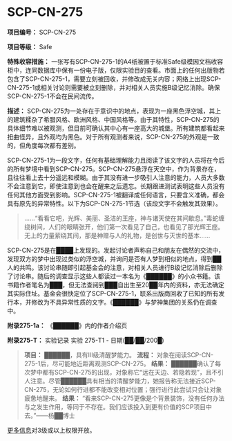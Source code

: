 # SCP-CN-275

**项目编号：**  SCP-CN-275

**项目等级：**  Safe

**特殊收容措施：**  一张写有SCP-CN-275-1的A4纸被置于标准Safe级模因文档收容柜中，连同数据库中保有一份电子版，仅限实验目的查看。市面上的任何出版物若包含了SCP-CN-275-1，需要立刻被回收，并修改成无关内容；网络上出现SCP-CN-275-1或相关讨论则需要被立刻删除，并对相关人员实施B级记忆消除。确保SCP-CN-275-1不会在民间流传。

**描述：**  SCP-CN-275为一处存在于意识中的地点，表现为一座黑色浮空城，其上的建筑糅杂了希腊风格、欧洲风格、中国风格等。由于其特性，SCP-CN-275的具体细节难以被观测，但目前可确认其中心有一座高大的城堡。所有建筑都看起来扭曲怪异，且外观均为黑色。对于所有观测者来说，SCP-CN-275的外观是一致的，但角度每次都有差别。

SCP-CN-275-1为一段文字，任何有基础理解能力且阅读了该文字的人员将在今后的所有梦境中看到SCP-CN-275。SCP-CN-275悬浮在天空中，作为背景存在，且往往看上去十分遥远和模糊。由于其没有进一步吸引人注意的能力，人员大多数不会注意到它，即使注意到也会在醒来之后遗忘。长期跟进测试表明这些人员没有任何其他方面受到影响。SCP-CN-275-1被翻译成任何语言，只要含义准确，都会具有原先的异常特性。以下为SCP-CN-275-1节选（该段文字不会触发其效果）。


> ……“看看它吧，光辉、美丽、圣洁的王座，神与诸天使在其间歇息。”毒蛇缠绕树间，人们的眼睛张开，他们第一次看见了自己，也看见了那光辉王座。无上的力量萦绕其间，那是神赠与人的礼物，是创世与灭世的基本……
> 

SCP-CN-275是在████上发现的。发起讨论者声称自己和朋友在偶然的交流中，发现双方的梦中出现过类似的浮空城，并询问是否有人梦到相似的地点，得到██人的共鸣。该讨论串随即引起基金会的注意，对相关人员进行B级记忆消除后删除了讨论串。随后的调查显示这些人都读过一本名为《██████》的小众书籍。该书籍作者笔名为███，但无法查阅到███自出生至20██年内的资料，亦无法确定其实际住址。基金会很快定位了SCP-CN-275-1，联系出版商回收了已知的所有发行本，并修改为不具异常性质的文字。《██████》与梦神集团的关系仍在调查中。

**附录275-1a：**  《██████》内的作者介绍页



**附录275-T：** 实验记录
实验 275-T1 - 日期(██/██/200█)


> **项目：**  ██████，具有III级清醒梦能力。
**流程：**  对象在阅读SCP-CN-275-1后，尽可能地近距离观测SCP-CN-275。
**结果：**  ██████确认了每次梦中都有SCP-CN-275的出现，对象称它“远在天边、若隐若现”，且不引人注意。尽管██████具有相当的清醒梦能力，她报告称无法接近SCP-CN-275，无论如何行进都不能改变相对位置；强行进行此尝试只会让对象疲惫地醒来。
**结果：**  “看来SCP-CN-275更像是个背景装饰，没有任何办法与之发生作用，等同于不存在。我们应该投入到更有价值的SCP项目中去。”——杨██博士
> 

[更多信息](//scp-wiki-cn.wikidot.com/scp-cn-275-a)对3级或以上权限开放。


